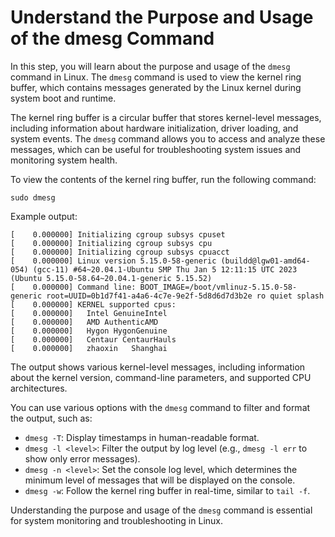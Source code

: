 # Understand the Purpose and Usage of the dmesg Command

In this step, you will learn about the purpose and usage of the `dmesg` command in Linux. The `dmesg` command is used to view the kernel ring buffer, which contains messages generated by the Linux kernel during system boot and runtime.

The kernel ring buffer is a circular buffer that stores kernel-level messages, including information about hardware initialization, driver loading, and system events. The `dmesg` command allows you to access and analyze these messages, which can be useful for troubleshooting system issues and monitoring system health.

To view the contents of the kernel ring buffer, run the following command:

```
sudo dmesg
```

Example output:

```
[    0.000000] Initializing cgroup subsys cpuset
[    0.000000] Initializing cgroup subsys cpu
[    0.000000] Initializing cgroup subsys cpuacct
[    0.000000] Linux version 5.15.0-58-generic (buildd@lgw01-amd64-054) (gcc-11) #64~20.04.1-Ubuntu SMP Thu Jan 5 12:11:15 UTC 2023 (Ubuntu 5.15.0-58.64~20.04.1-generic 5.15.52)
[    0.000000] Command line: BOOT_IMAGE=/boot/vmlinuz-5.15.0-58-generic root=UUID=0b1d7f41-a4a6-4c7e-9e2f-5d8d6d7d3b2e ro quiet splash
[    0.000000] KERNEL supported cpus:
[    0.000000]   Intel GenuineIntel
[    0.000000]   AMD AuthenticAMD
[    0.000000]   Hygon HygonGenuine
[    0.000000]   Centaur CentaurHauls
[    0.000000]   zhaoxin   Shanghai
```

The output shows various kernel-level messages, including information about the kernel version, command-line parameters, and supported CPU architectures.

You can use various options with the `dmesg` command to filter and format the output, such as:

- `dmesg -T`: Display timestamps in human-readable format.
- `dmesg -l <level>`: Filter the output by log level (e.g., `dmesg -l err` to show only error messages).
- `dmesg -n <level>`: Set the console log level, which determines the minimum level of messages that will be displayed on the console.
- `dmesg -w`: Follow the kernel ring buffer in real-time, similar to `tail -f`.

Understanding the purpose and usage of the `dmesg` command is essential for system monitoring and troubleshooting in Linux.
